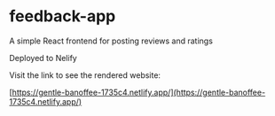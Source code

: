 # feedback-app 

A simple React frontend for posting reviews and ratings

Deployed to Nelify

Visit the link to see the rendered website:

[https://gentle-banoffee-1735c4.netlify.app/](https://gentle-banoffee-1735c4.netlify.app/)

